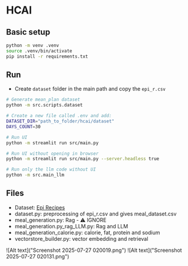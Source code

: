 # HCAI

## Basic setup

``` bash
python -m venv .venv
source .venv/bin/activate
pip install -r requirements.txt
```

## Run

* Create `dataset` folder in the main path and copy the `epi_r.csv`

``` bash
# Generate mean_plan dataset
python -m src.scripts.dataset

# Create a new file called .env and add:
DATASET_DIR="path_to_folder/hcai/dataset"
DAYS_COUNT=30

# Run UI
python -m streamlit run src/main.py

# Run UI without opening in browser
python -m streamlit run src/main.py --server.headless true

# Run only the llm code without UI
python -m src.main_llm

```

## Files

* Dataset: [Epi Recipes](https://www.kaggle.com/datasets/hugodarwood/epirecipes?resource=download)
* dataset.py: preprocessing of epi_r.csv and gives meal_dataset.csv
* meal_generation.py: Rag - ⚠️ IGNORE
* meal_generation.py_rag_LLM.py: Rag and LLM
* meal_generation_calorie.py: calorie, fat, protein and sodium
* vectorstore_builder.py: vector embedding and retrieval

![Alt text]("Screenshot 2025-07-27 020019.png")
![Alt text]("Screenshot 2025-07-27 020131.png")


